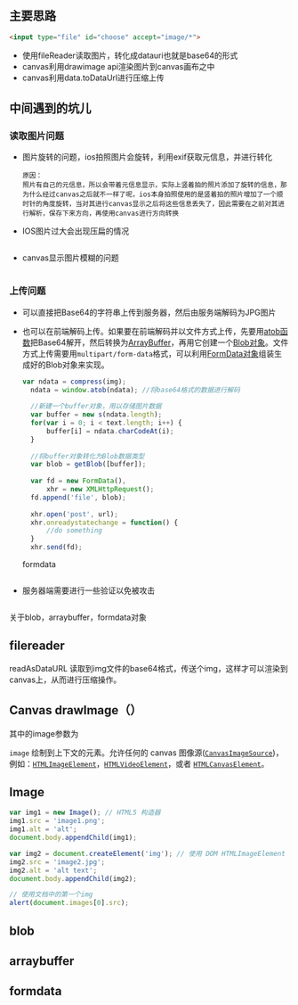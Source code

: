 ## 主要思路

```html
<input type="file" id="choose" accept="image/*">
```

* 使用fileReader读取图片，转化成datauri也就是base64的形式
* canvas利用drawimage api渲染图片到canvas画布之中
* canvas利用data.toDataUrl进行压缩上传

## 中间遇到的坑儿

### 读取图片问题

* 图片旋转的问题，ios拍照图片会旋转，利用exif获取元信息，并进行转化

  ```
  原因：
  照片有自己的元信息，所以会带着元信息显示，实际上竖着拍的照片添加了旋转的信息，那为什么经过canvas之后就不一样了呢，ios本身拍照使用的是竖着拍的照片增加了一个顺时针的角度旋转，当对其进行canvas显示之后将这些信息丢失了，因此需要在之前对其进行解析，保存下来方向，再使用canvas进行方向转换
  ```

* IOS图片过大会出现压扁的情况

  ```

  ```

* canvas显示图片模糊的问题

  ```

  ```


### 上传问题

* 可以直接把Base64的字符串上传到服务器，然后由服务端解码为JPG图片

* 也可以在前端解码上传。如果要在前端解码并以文件方式上传，先要用[atob函数](https://developer.mozilla.org/zh-CN/docs/Web/API/WindowBase64/atob)把Base64解开，然后转换为[ArrayBuffer](https://developer.mozilla.org/zh-CN/docs/Web/JavaScript/Reference/Global_Objects/ArrayBuffer)，再用它创建一个[Blob对象](https://developer.mozilla.org/zh-CN/docs/Web/API/Blob)。文件方式上传需要用`multipart/form-data`格式，可以利用[FormData对象](https://developer.mozilla.org/zh-CN/docs/Web/Guide/Using_FormData_Objects)组装生成好的Blob对象来实现。


  ```javascript
  var ndata = compress(img);
    ndata = window.atob(ndata); //将base64格式的数据进行解码
    
    //新建一个buffer对象，用以存储图片数据
    var buffer = new s(ndata.length);
    for(var i = 0; i < text.length; i++) {
        buffer[i] = ndata.charCodeAt(i);
    }
    
    //将buffer对象转化为Blob数据类型
    var blob = getBlob([buffer]);
    
    var fd = new FormData(),
        xhr = new XMLHttpRequest();
    fd.append('file', blob);
    
    xhr.open('post', url);
    xhr.onreadystatechange = function() {
        //do something
    }
    xhr.send(fd);
  ```
  formdata
  ```

* 服务器端需要进行一些验证以免被攻击


  ```
关于blob，arraybuffer，formdata对象

## filereader

readAsDataURL 读取到img文件的base64格式，传送个img，这样才可以渲染到canvas上，从而进行压缩操作。

## Canvas drawImage（）

其中的image参数为

`image` 绘制到上下文的元素。允许任何的 canvas 图像源([`CanvasImageSource`](https://developer.mozilla.org/zh-CN/docs/Web/API/CanvasImageSource))，例如：[`HTMLImageElement`](https://developer.mozilla.org/zh-CN/docs/Web/API/HTMLImageElement)，[`HTMLVideoElement`](https://developer.mozilla.org/zh-CN/docs/Web/API/HTMLVideoElement)，或者 [`HTMLCanvasElement`](https://developer.mozilla.org/zh-CN/docs/Web/API/HTMLCanvasElement)。

## Image

```javascript
var img1 = new Image(); // HTML5 构造器
img1.src = 'image1.png';
img1.alt = 'alt';
document.body.appendChild(img1);

var img2 = document.createElement('img'); // 使用 DOM HTMLImageElement
img2.src = 'image2.jpg';
img2.alt = 'alt text';
document.body.appendChild(img2);

// 使用文档中的第一个img
alert(document.images[0].src);
```

## blob



## arraybuffer

## formdata

